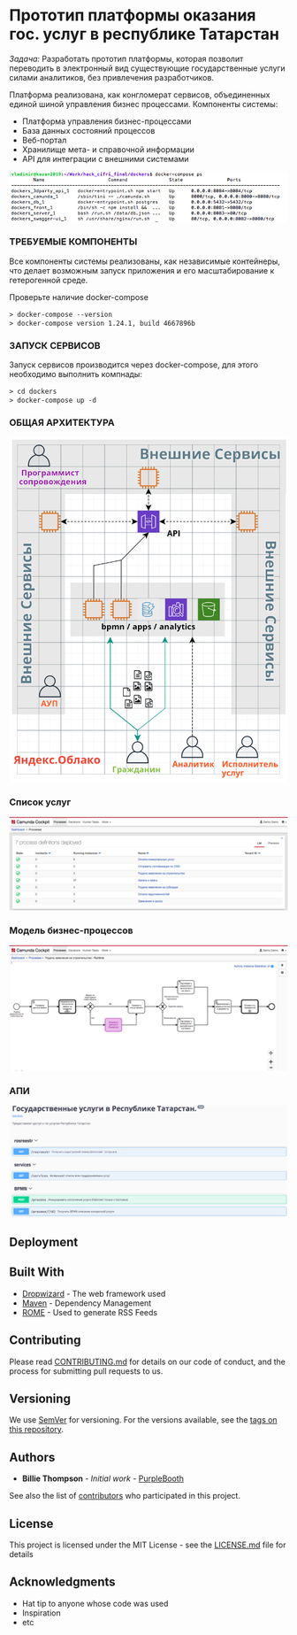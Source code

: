 # Прототип платформы оказания гос. услуг в республике Татарстан

*Задача:* Разработать прототип платформы, которая позволит переводить в электронный вид существующие государственные услуги силами аналитиков, без привлечения разработчиков.

Платформа реализована, как конгломерат сервисов, объединенных единой шиной управления бизнес процессами. Компоненты системы:
 - Платформа управления бизнес-процессами
 - База данных состояний процессов
 - Веб-портал
 - Хранилище мета- и справочной информации
 - API для интеграции с внешними системами

![](doc/infra.png?raw=true)

### ТРЕБУЕМЫЕ КОМПОНЕНТЫ

Все компоненты системы реализованы, как независимые контейнеры, что делает возможным запуск приложения и его масштабирование к гетерогенной среде. 

Проверьте наличие docker-compose 
```
> docker-compose --version
> docker-compose version 1.24.1, build 4667896b
```

### ЗАПУСК СЕРВИСОВ

Запуск сервисов производится через docker-compose, для этого необходимо выполнить компнады:

```
> cd dockers
> docker-compose up -d
```

### ОБЩАЯ АРХИТЕКТУРА

![](doc/Architecture.png?raw=true)

### Список услуг
![](doc/camunda.png?raw=true)

### Модель бизнес-процессов
![](doc/camunda_flow.png?raw=true)

### АПИ
![](doc/api_proxy.png?raw=true)


## Deployment



## Built With

* [Dropwizard](http://www.dropwizard.io/1.0.2/docs/) - The web framework used
* [Maven](https://maven.apache.org/) - Dependency Management
* [ROME](https://rometools.github.io/rome/) - Used to generate RSS Feeds

## Contributing

Please read [CONTRIBUTING.md](https://gist.github.com/PurpleBooth/b24679402957c63ec426) for details on our code of conduct, and the process for submitting pull requests to us.

## Versioning

We use [SemVer](http://semver.org/) for versioning. For the versions available, see the [tags on this repository](https://github.com/your/project/tags). 

## Authors

* **Billie Thompson** - *Initial work* - [PurpleBooth](https://github.com/PurpleBooth)

See also the list of [contributors](https://github.com/your/project/contributors) who participated in this project.

## License

This project is licensed under the MIT License - see the [LICENSE.md](LICENSE.md) file for details

## Acknowledgments

* Hat tip to anyone whose code was used
* Inspiration
* etc
